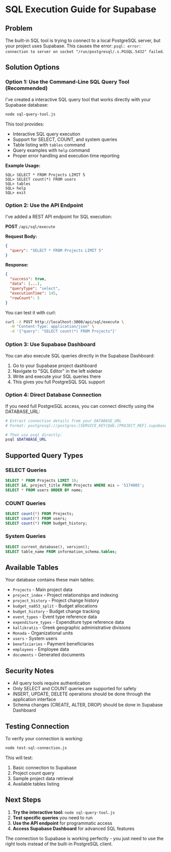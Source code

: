 # SQL Execution Guide for Supabase

## Problem
The built-in SQL tool is trying to connect to a local PostgreSQL server, but your project uses Supabase. This causes the error: `psql: error: connection to server on socket "/run/postgresql/.s.PGSQL.5432" failed`.

## Solution Options

### Option 1: Use the Command-Line SQL Query Tool (Recommended)

I've created a interactive SQL query tool that works directly with your Supabase database:

```bash
node sql-query-tool.js
```

This tool provides:
- Interactive SQL query execution
- Support for SELECT, COUNT, and system queries
- Table listing with `tables` command
- Query examples with `help` command
- Proper error handling and execution time reporting

**Example Usage:**
```
SQL> SELECT * FROM Projects LIMIT 5
SQL> SELECT count(*) FROM users
SQL> tables
SQL> help
SQL> exit
```

### Option 2: Use the API Endpoint

I've added a REST API endpoint for SQL execution:

**POST** `/api/sql/execute`

**Request Body:**
```json
{
  "query": "SELECT * FROM Projects LIMIT 5"
}
```

**Response:**
```json
{
  "success": true,
  "data": [...],
  "queryType": "select",
  "executionTime": 145,
  "rowCount": 5
}
```

You can test it with curl:
```bash
curl -X POST http://localhost:3000/api/sql/execute \
  -H "Content-Type: application/json" \
  -d '{"query": "SELECT count(*) FROM Projects"}'
```

### Option 3: Use Supabase Dashboard

You can also execute SQL queries directly in the Supabase Dashboard:

1. Go to your Supabase project dashboard
2. Navigate to "SQL Editor" in the left sidebar
3. Write and execute your SQL queries there
4. This gives you full PostgreSQL SQL support

### Option 4: Direct Database Connection

If you need full PostgreSQL access, you can connect directly using the DATABASE_URL:

```bash
# Extract connection details from your DATABASE_URL
# Format: postgresql://postgres:[SERVICE_KEY]@db.[PROJECT_REF].supabase.co:5432/postgres

# Then use psql directly:
psql $DATABASE_URL
```

## Supported Query Types

### SELECT Queries
```sql
SELECT * FROM Projects LIMIT 10;
SELECT id, project_title FROM Projects WHERE mis = '5174085';
SELECT * FROM users ORDER BY name;
```

### COUNT Queries
```sql
SELECT count(*) FROM Projects;
SELECT count(*) FROM users;
SELECT count(*) FROM budget_history;
```

### System Queries
```sql
SELECT current_database(), version();
SELECT table_name FROM information_schema.tables;
```

## Available Tables

Your database contains these main tables:
- `Projects` - Main project data
- `project_index` - Project relationships and indexing
- `project_history` - Project change history
- `budget_na853_split` - Budget allocations
- `budget_history` - Budget change tracking
- `event_types` - Event type reference data
- `expenditure_types` - Expenditure type reference data
- `kallikratis` - Greek geographic administrative divisions
- `Monada` - Organizational units
- `users` - System users
- `beneficiaries` - Payment beneficiaries
- `employees` - Employee data
- `documents` - Generated documents

## Security Notes

- All query tools require authentication
- Only SELECT and COUNT queries are supported for safety
- INSERT, UPDATE, DELETE operations should be done through the application interface
- Schema changes (CREATE, ALTER, DROP) should be done in Supabase Dashboard

## Testing Connection

To verify your connection is working:

```bash
node test-sql-connection.js
```

This will test:
1. Basic connection to Supabase
2. Project count query
3. Sample project data retrieval
4. Available tables listing

## Next Steps

1. **Try the interactive tool:** `node sql-query-tool.js`
2. **Test specific queries** you need to run
3. **Use the API endpoint** for programmatic access
4. **Access Supabase Dashboard** for advanced SQL features

The connection to Supabase is working perfectly - you just need to use the right tools instead of the built-in PostgreSQL client.